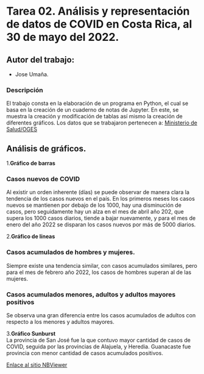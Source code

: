 # Tarea 02.  Análisis y representación de datos de COVID en Costa Rica, al 30 de mayo del 2022. 
## Autor del trabajo: 
- Jose Umaña.
### Descripción

El trabajo consta en la elaboración de un programa en Python, el cual se basa en la creación de un cuaderno de notas de Jupyter. En este, se muestra la creación y modificación de tablas así mismo la creación de diferentes gráficos.
Los datos que se trabajaron pertenecen a: [Ministerio de Salud/OGES](https://oges.ministeriodesalud.go.cr/)

## Análisis de gráficos.

1.**Gráfico de barras**

### Casos nuevos de COVID
Al existir un orden inherente (días) se puede observar de manera clara la tendencia de los casos nuevos en el país. En los primeros meses los casos nuevos se mantienen por debajo de los 1000, hay una disminución de casos, pero seguidamente hay un alza en el mes de abril año 202, que supera los 1000 casos diarios, tiende a bajar nuevamente, y para el mes de enero del año 2022 se disparan los casos nuevos por más de 5000 diarios. 


2.**Gráfico de líneas**  

### Casos acumulados de hombres y mujeres. 
Siempre existe una tendencia similar, con casos acumulados similares, pero para el mes de febrero año 2022, los casos de hombres superan al de las mujeres. 

### Casos acumulados menores, adultos y adultos mayores positivos
Se observa una gran diferencia entre los casos acumulados de adultos con respecto a los menores y adultos mayores.

3.**Gráfico Sunburst**  
La provincia de San José fue la que contuvo mayor cantidad de casos de COVID, seguida por las provincias de Alajuela, y Heredia. Guanacaste fue provincia con menor cantidad de casos acumulados positivos.


[Enlace al sitio NBViewer]() 
